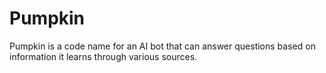# Pumpkin
Pumpkin is a code name for an AI bot that can answer questions based on information it learns through various sources. 
